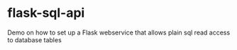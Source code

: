 flask-sql-api
=============

Demo on how to set up a Flask webservice that allows plain sql read access to database tables
